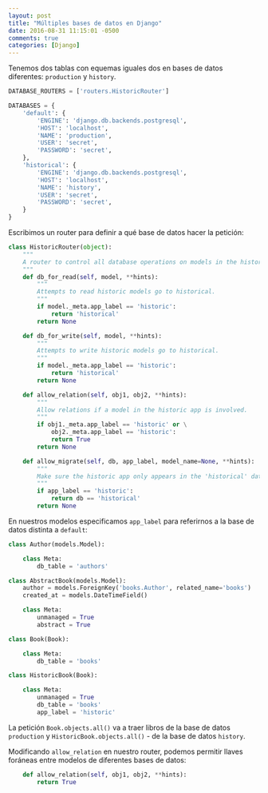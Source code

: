 ```yaml
---
layout: post
title: "Múltiples bases de datos en Django"
date: 2016-08-31 11:15:01 -0500
comments: true
categories: [Django]
---
```


Tenemos dos tablas con equemas iguales dos en bases de datos diferentes: `production` y `history`. 

```python settings.py
DATABASE_ROUTERS = ['routers.HistoricRouter']

DATABASES = {
    'default': {
        'ENGINE': 'django.db.backends.postgresql',
        'HOST': 'localhost',
        'NAME': 'production',
        'USER': 'secret',
        'PASSWORD': 'secret',
    },
    'historical': {
        'ENGINE': 'django.db.backends.postgresql',
        'HOST': 'localhost',
        'NAME': 'history',
        'USER': 'secret',
        'PASSWORD': 'secret',
    }
}
```

Escribimos un router para definir a qué base de datos hacer la petición:

```python routers.py
class HistoricRouter(object):
    """
    A router to control all database operations on models in the historic application.
    """
    def db_for_read(self, model, **hints):
        """
        Attempts to read historic models go to historical.
        """
        if model._meta.app_label == 'historic':
            return 'historical'
        return None

    def db_for_write(self, model, **hints):
        """
        Attempts to write historic models go to historical.
        """
        if model._meta.app_label == 'historic':
            return 'historical'
        return None

    def allow_relation(self, obj1, obj2, **hints):
        """
        Allow relations if a model in the historic app is involved.
        """
        if obj1._meta.app_label == 'historic' or \
            obj2._meta.app_label == 'historic':
            return True
        return None

    def allow_migrate(self, db, app_label, model_name=None, **hints):
        """
        Make sure the historic app only appears in the 'historical' database.
        """
        if app_label == 'historic':
            return db == 'historical'
        return None
```

En nuestros modelos especificamos `app_label` para referirnos a la base de datos distinta a `default`:

```python models.py
class Author(models.Model):

    class Meta:
        db_table = 'authors'

class AbstractBook(models.Model):
    author = models.ForeignKey('books.Author', related_name='books')
    created_at = models.DateTimeField()

    class Meta:
        unmanaged = True
        abstract = True

class Book(Book):

    class Meta:
        db_table = 'books'

class HistoricBook(Book):

    class Meta:
        unmanaged = True
        db_table = 'books'
        app_label = 'historic'
```

La petición `Book.objects.all()` va a traer libros de la base de datos `production` y `HistoricBook.objects.all()` - de la base de datos `history`.

Modificando `allow_relation` en nuestro router, podemos permitir llaves foráneas entre modelos de diferentes bases de datos:

```python
    def allow_relation(self, obj1, obj2, **hints):
        return True
```



